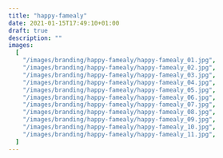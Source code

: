 ```yaml
---
title: "happy-famealy"
date: 2021-01-15T17:49:10+01:00
draft: true
description: ""
images:
  [
    "/images/branding/happy-famealy/happy-famealy_01.jpg",
    "/images/branding/happy-famealy/happy-famealy_02.jpg",
    "/images/branding/happy-famealy/happy-famealy_03.jpg",
    "/images/branding/happy-famealy/happy-famealy_04.jpg",
    "/images/branding/happy-famealy/happy-famealy_05.jpg",
    "/images/branding/happy-famealy/happy-famealy_06.jpg",
    "/images/branding/happy-famealy/happy-famealy_07.jpg",
    "/images/branding/happy-famealy/happy-famealy_08.jpg",
    "/images/branding/happy-famealy/happy-famealy_09.jpg",
    "/images/branding/happy-famealy/happy-famealy_10.jpg",
    "/images/branding/happy-famealy/happy-famealy_11.jpg",
  ]
---
```

